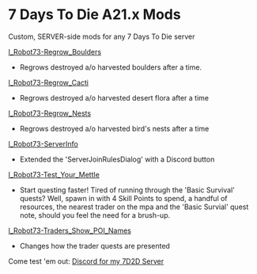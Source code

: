 # 7 Days To Die A21.x Mods
Custom, SERVER-side mods for any 7 Days To Die server

[I_Robot73-Regrow_Boulders](https://github.com/irobot73/7DaysToDie_A21_Mods/tree/main/I_Robot73-Regrow_Boulders)
* Regrows destroyed a/o harvested boulders after a time.

[I_Robot73-Regrow_Cacti](https://github.com/irobot73/7DaysToDie_A21_Mods/tree/main/I_Robot73-Regrow_Cacti)
* Regrows destroyed a/o harvested desert flora after a time

[I_Robot73-Regrow_Nests](https://github.com/irobot73/7DaysToDie_A21_Mods/tree/main/I_Robot73-Regrow_Nests)
* Regrows destroyed a/o harvested bird's nests after a time

[I_Robot73-ServerInfo](https://github.com/irobot73/7DaysToDie_A21_Mods/tree/main/I_Robot73-ServerInfo)
* Extended the 'ServerJoinRulesDialog' with a Discord button

[I_Robot73-Test_Your_Mettle](https://github.com/irobot73/7DaysToDie_A21_Mods/tree/main/I_Robot73-Test_Your_Mettle)
* Start questing faster!  Tired of running through the 'Basic Survival' quests?  Well, spawn in with 4 Skill Points to spend, a handful of resources, the nearest trader on the mpa and the 'Basic Survial' quest note, should you feel the need for a brush-up.

[I_Robot73-Traders_Show_POI_Names](https://github.com/irobot73/7DaysToDie_A21_Mods/tree/main/I_Robot73-Traders_Show_POI_Names)
* Changes how the trader quests are presented

Come test 'em out:  [Discord for my 7D2D Server](https://discord.gg/DEU5wmMvSn)
